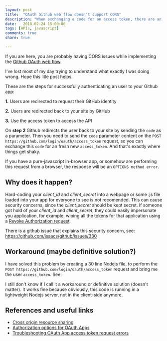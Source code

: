 ```yaml
---
layout: post
title:  "OAuth Github web flow doesn't support CORS"
description: "When exchanging a code for an access token, there are an additional set of errors that can occur. Here is a workaround for a common one."
date:   2018-02-24 15:00:00
tags: [APIs, javascript]
comments: true
share: true

---
```


If you are here, you are probably having CORS issues while implementing the [Github OAuth web flow](https://developer.github.com/apps/building-oauth-apps/authorization-options-for-oauth-apps/#web-application-flow).

I've lost most of my day trying to understand what exactly I was doing wrong. Hope this litle post helps.

These are the steps for successfully authenticating an user to your Github app:

**1.**  Users are redirected to request their GitHub identity

**2.** Users are redirected back to your site by GitHub

**3.** Use the access token to access the API

On **step 2** Github redirects the user back to your site by sending the `code` as a parameter. Then you need to send the `code` parameter content on the `POST https://github.com/login/oauth/access_token` request, so you can exchange this `code` for an fresh new `access_token`. And that's exactly where things get shaky.

If you have a pure-javascript in-browser app, or somehow are performing this request from a browser, the response will be an `OPTIONS method error`.

Why does it happen?
-------------
Hard-coding your *client_id* and *client_secret* into a webpage or some .js file loaded into your app for everyone to see is not recomended. This can cause security concerns, since the *client_secret*  should be kept secret. If someone got hold of your *client_id* and *client_secret*, they could easily impersonate you application, for example, wiping all the tokens for that application using a [Revoke Authorization request](https://developer.github.com/v3/oauth_authorizations/#revoke-all-authorizations-for-an-application).

There is a github issue that explains this security concern, see:
https://github.com/isaacs/github/issues/330

Workaround (maybe definitive solution?)
-------
I have solved this problem by creating a 30 line Nodejs file, to perform the `POST https://github.com/login/oauth/access_token` request and bring me the user `access_token`. See:

<script src="https://gist.github.com/andreybleme/b765c360ce3d0116f8055db392478674.js"></script>

I still don't know if I call it a workaround or definitive solution (doesn't  matter). It works fine because obviously, this code is running in a lightweight Nodejs server, not in the client-side anymore.


References and useful links
-------------
- [Cross origin resource sharing](https://developer.github.com/v3/#cross-origin-resource-sharing)
- [Authorization options for OAuth Apps](https://developer.github.com/apps/building-oauth-apps/authorization-options-for-oauth-apps/)
- [Troubleshooting OAuth App access token request errors](https://developer.github.com/apps/managing-oauth-apps/troubleshooting-oauth-app-access-token-request-errors/)

